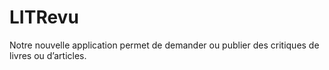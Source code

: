 # LITRevu
Notre nouvelle application permet de demander ou publier des critiques de livres ou d’articles.
